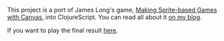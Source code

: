 This project is a port of James Long's game, [Making Sprite-based Games with Canvas](http://jlongster.com/Making-Sprite-based-Games-with-Canvas), into ClojureScript. You can read all about it [on my blog](http://monjohn.github.io/port-js-canvas-game-to-cljs/). 

If you want to play the final result [here](https://github.com/monjohn/canvas-game-in-cljs/blob/master/resources/index.html).

